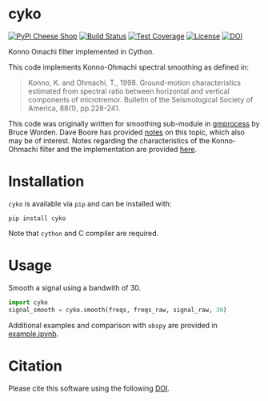 # cyko

[![PyPi Cheese Shop](https://img.shields.io/pypi/v/cyko.svg)](https://img.shields.io/pypi/v/cyko.svg)
[![Build Status](https://travis-ci.org/arkottke/cyko.svg?branch=master)](https://travis-ci.org/arkottke/cyko)
[![Test Coverage](https://coveralls.io/repos/github/arkottke/cyko/badge.svg?branch=master)](https://coveralls.io/github/arkottke/cyko?branch=master)
[![License](https://img.shields.io/badge/license-MIT-blue.svg)]()
[![DOI](https://zenodo.org/badge/183696586.svg)](https://zenodo.org/badge/latestdoi/183696586)

Konno Omachi filter implemented in Cython.

This code implements Konno-Ohmachi spectral smoothing as defined in: 
> Konno, K. and Ohmachi, T., 1998. Ground-motion characteristics estimated from spectral ratio between horizontal and 
vertical components of microtremor. Bulletin of the Seismological Society of America, 88(1), pp.228-241.

This code was originally written for smoothing sub-module in 
[gmprocess](https://github.com/usgs/groundmotion-processing/tree/master/gmprocess/smoothing) by Bruce Worden. Dave Boore 
has provided 
[notes](http://daveboore.com/daves_notes/notes%20on%20smoothing%20over%20logarithmically%20spaced%20freqs.pdf) 
on this topic, which also may be of interest. Notes regarding the characteristics of the Konno-Ohmachi filter and the 
implementation are provided [here](implemenation.ipynb).

# Installation

`cyko` is available via `pip` and can be installed with:
```
pip install cyko
```
Note that `cython` and C compiler are required.

# Usage

Smooth a signal using a bandwith of 30.

```Python
import cyko
signal_smooth = cyko.smooth(freqs, freqs_raw, signal_raw, 30)
```

Additional examples and comparison with `obspy` are provided in [example.ipynb](example.ipynb).

# Citation

Please cite this software using the following [DOI](https://zenodo.org/badge/latestdoi/183696586).
